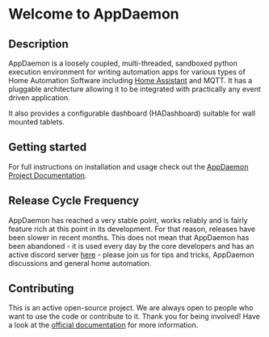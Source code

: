 # Welcome to AppDaemon

## Description

AppDaemon is a loosely coupled, multi-threaded, sandboxed python execution environment for writing automation apps for various types of Home Automation Software including [Home Assistant](https://home-assistant.io/) and MQTT. It has a pluggable architecture allowing it to be integrated with practically any event driven application.

It also provides a configurable dashboard (HADashboard) suitable for wall mounted tablets.

## Getting started

For full instructions on installation and usage check out the [AppDaemon Project Documentation](http://appdaemon.readthedocs.io).

## Release Cycle Frequency

AppDaemon has reached a very stable point, works reliably and is fairly feature rich at this point in its development. For that reason, releases have been slower in recent months. This does not mean that AppDaemon has been abandoned - it is used every day by the core developers and has an active discord server [here](https://discord.gg/qN7c7JcFjk) - please join us for tips and tricks, AppDaemon discussions and general home automation.

## Contributing

This is an active open-source project. We are always open to people who want to use the code or contribute to it. Thank you for being involved!
Have a look at the [official documentation](https://appdaemon.readthedocs.io/en/latest/DEV.html) for more information.
